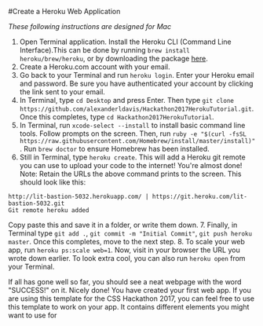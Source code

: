 #Create a Heroku Web Application

*These following instructions are designed for Mac*

1. Open Terminal application. Install the Heroku CLI (Command Line Interface).This can be done by running `brew install heroku/brew/heroku`, or by downloading the package [here](https://cli-assets.heroku.com/heroku-cli/channels/stable/heroku-cli.pkg).
2. Create a Heroku.com account with your email.
3. Go back to your Terminal and run `heroku login`. Enter your Heroku email and password. Be sure you have authenticated your account by clicking the link sent to your email.
4. In Terminal, type `cd Desktop` and press Enter. Then type `git clone https://github.com/alexanderldavis/Hackathon2017HerokuTutorial.git`. Once this completes, type `cd Hackathon2017HerokuTutorial`.
5. In Terminal, run `xcode-select --install` to install basic command line tools. Follow prompts on the screen. Then, run `ruby -e "$(curl -fsSL https://raw.githubusercontent.com/Homebrew/install/master/install)"`. Run `brew doctor` to ensure Homebrew has been installed.
6. Still in Terminal, type `heroku create`. This will add a Heroku git remote you can use to upload your code to the internet! You're almost done!
Note:
Retain the URLs the above command prints to the screen. This should look like this:
```
http://lit-bastion-5032.herokuapp.com/ | https://git.heroku.com/lit-bastion-5032.git
Git remote heroku added
```
Copy paste this and save it in a folder, or write them down.
7. Finally, in Terminal type `git add .`, `git commit -m "Initial Commit"`, `git push heroku master`. Once this completes, move to the next step.
8. To scale your web app, run `heroku ps:scale web=1`. Now, visit in your browser the URL you wrote down earlier. To look extra cool, you can also run `heroku open` from your Terminal.

If all has gone well so far, you should see a neat webpage with the word "SUCCESS!" on it.
Nicely done! You have created your first web app. If you are using this template for the CSS Hackathon 2017, you can feel free to use this template to work on your app. It contains different elements you might want to use for
